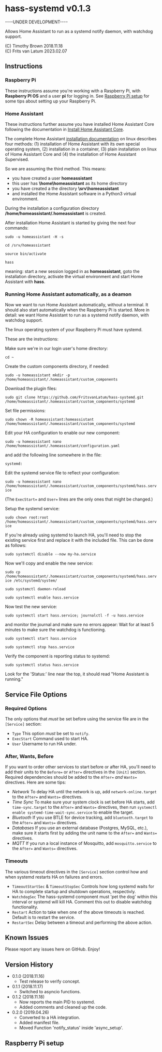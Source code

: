 # hass-systemd v0.1.3

----UNDER DEVELOPMENT----

Allows Home Assistant to run as a systemd notify daemon, with watchdog support.

(C) Timothy Brown 2018.11.18    
(C) Frits  van Latum 2023.02.07

## Instructions

### Raspberry Pi

These instructions assume you're working with a Raspberry Pi, with **Raspberry PI OS** and a user **pi**
for logging in.
See [Raspberry Pi setup](#Raspberry%20Pi%20setup) for some tips about setting up your Raspberry Pi.

### Home Assistant

These instructions further assume you have installed Home Assistant Core following
the documentation in [Install Home Assistant Core](https://www.home-assistant.io/installation/linux#install-home-assistant-core).

The complete Home Assistant [installation documentation](https://www.home-assistant.io/installation/linux) on
linux describes four methods: (1) installation of Home Assistant with its own special operating system, (2) installation 
in a container, (3) plain installation on linux of Home Assistant Core and (4) the installation of Home Assistant Supervised.

So we are assuming the third method. This means:

- you have created a user **homeassistant**
- this user has **\home\homeassistant** as its home directory
- you have created a the directory **\srv\homeassistant** 
- and installed the Home Assistant software in a Python3 virtual environment.

During the installation a configuration directory **/home/homeassistant/.homeassistant** is created.

After installation Home Assistant is started by giving the next four commands:

`sudo -u homeassistant -H -s`

`cd /srv/homeassistant`

`source bin/activate`

`hass`

meaning: start a new session logged in as **homeassistant**, goto the installation directory, activate the
virtual environment and start Home Assistant with **hass**.

### Running Home Assistant automatically, as a deamon

Now we want to run Home Assistant automatically, without a terminal. It should also start automatically when
the Raspberry Pi is started. More in detail: we want Home Assistant to run as a systemd notify daemon, with watchdog support.

The linux operating system of your Raspberry Pi must have systemd. 

These are the instructions:
 

Make sure we're in our login user's home directory:

`cd ~`

Create the custom components directory, if needed:

`sudo -u homeassistant mkdir -p /home/homeassistant/.homeassistant/custom_components`


Download the plugin files:

`sudo git clone https://github.com/FritsvanLatum/hass-systemd.git /home/homeassistant/.homeassistant/custom_components/systemd`


Set file permissions:

`sudo chown -R homeassistant:homeassistant /home/homeassistant/.homeassistant/custom_components/systemd`


Edit your HA configuration to enable our new component:

`sudo -u homeassistant nano /home/homeassistant/.homeassistant/configuration.yaml`


and add the following line somewhere in the file:
    
`systemd:`


Edit the systemd service file to reflect your configuration:

`sudo -u homeassistant nano /home/homeassistant/.homeassistant/custom_components/systemd/hass.service`

(The `ExecStart=` and `User=` lines are the only ones that might be changed.)


Setup the systemd service:

`sudo chown root:root /home/homeassistant/.homeassistant/custom_components/systemd/hass.service`


If you're already using systemd to launch HA, you'll need to stop the existing
service first and replace it with the included file. This can be done as follows:

`sudo systemctl disable --now my-ha.service`

Now we'll copy and enable the new service:

`sudo cp /home/homeassistant/.homeassistant/custom_components/systemd/hass.service /etc/systemd/system/`

`sudo systemctl daemon-reload`

`sudo systemctl enable hass.service`


Now test the new service:

`sudo systemctl start hass.service; journalctl -f -u hass.service`

and monitor the journal and make sure no errors appear:
Wait for at least 5 minutes to make sure the watchdog is functioning.


`sudo systemctl start hass.service`

`sudo systemctl stop hass.service`

Verify the component is reporting status to systemd:

`sudo systemctl status hass.service`


Look for the 'Status:' line near the top, it should read "Home Assistant is running."


## Service File Options
### Required Options
The only options that *must* be set before using the service file are in the `[Service]` section:
- `Type`
  This option *must* be set to `notify`.
- `ExecStart`
  Command used to start HA.
- `User`
  Username to run HA under.

### After, Wants, Before
If you want to order other services to start before or after HA, you'll need to add their units to the
`Before=` or `After=` directives in the `[Unit]` section. Required dependencies should be added to the
`After=` *and* `Wants=` directives. Here are some tips:
- *Network*
  To delay HA until the network is up, add `network-online.target` to the `After=` and `Wants=` directives.
- *Time Sync*
  To make sure your system clock is set before HA starts, add `time-sync.target` to the `After=` and
  `Wants=` directives, then run `systemctl enable systemd-time-wait-sync.service` to enable the target.
- *Bluetooth*
  If you use BTLE for device tracking, add `bluetooth.target` to the `After=` and `Wants=` directives.
- *Databases*
  If you use an external database (Postgres, MySQL, etc.), make sure it starts first by adding
  the unit name to the `After=` and `Wants=` directives.
- *MQTT*
  If you run a local instance of Mosquitto, add `mosquitto.service` to the `After=` and `Wants=` directives.
### Timeouts
The various timeout directives in the `[Service]` section control how and when systemd restarts HA
on failures and errors.
- `TimeoutStartSec` & `TimeoutStopSec`
  Controls how long systemd waits for HA to complete startup and shutdown operations, respectivly.
- `WatchdogSec`
  The hass-systemd component must 'pet the dog' within this interval or systemd will kill HA. Comment
  this out to disable watchdog functionality.
- `Restart`
  Action to take when one of the above timeouts is reached. Default is to restart the service.
- `RestartSec`
  Delay between a timeout and performing the above action.


## Known Issues
Please report any issues here on GitHub. Enjoy!

## Version History
- 0.1.0 (2018.11.16)
  - Test release to verify concept.
- 0.1.1 (2018.11.17)
  - Switched to asyncio functions.
- 0.1.2 (2018.11.18)
  - Now reports the main PID to systemd.
  - Added comments and cleaned up the code.
- 0.2.0 (2019.04.26)
  - Converted to a HA integration.
  - Added manifest file.
  - Moved Function 'notify_status' inside 'async_setup'.

## Raspberry Pi setup
